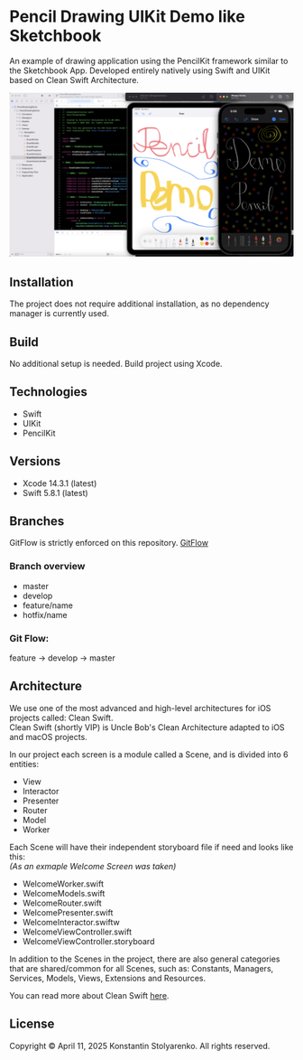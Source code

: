 # Pencil Drawing UIKit Demo like Sketchbook
An example of drawing application using the PencilKit framework similar to the Sketchbook App.
Developed entirely natively using Swift and UIKit based on Clean Swift Architecture.

![Preview](preview.png)

## Installation
The project does not require additional installation, as no dependency manager is currently used.

## Build
No additional setup is needed. Build project using Xcode.

## Technologies
* Swift
* UIKit
* PencilKit

## Versions
* Xcode 14.3.1 (latest)
* Swift 5.8.1 (latest)

## Branches
GitFlow is strictly enforced on this repository. [GitFlow](https://www.atlassian.com/git/tutorials/comparing-workflows/gitflow-workflow)

### Branch overview
* master
* develop
* feature/name
* hotfix/name

### Git Flow:
feature -> develop -> master

## Architecture
We use one of the most advanced and high-level architectures for iOS projects called: Clean Swift.<br/>
Clean Swift (shortly VIP) is Uncle Bob's Clean Architecture adapted to iOS and macOS projects.<br/>

In our project each screen is a module called a Scene, and is divided into 6 entities:
* View
* Interactor
* Presenter
* Router
* Model
* Worker

Each Scene will have their independent storyboard file if need and looks like this:<br/>
*(As an exmaple Welcome Screen was taken)*

* WelcomeWorker.swift
* WelcomeModels.swift
* WelcomeRouter.swift
* WelcomePresenter.swift
* WelcomeInteractor.swiftw
* WelcomeViewController.swift
* WelcomeViewController.storyboard

In addition to the Scenes in the project, there are also general categories that are shared/common for all Scenes, such as: Constants, Managers, Services, Models, Views, Extensions and Resources.

You can read more about Clean Swift [here](https://clean-swift.com/).

## License
Copyright © April 11, 2025 Konstantin Stolyarenko. All rights reserved.
